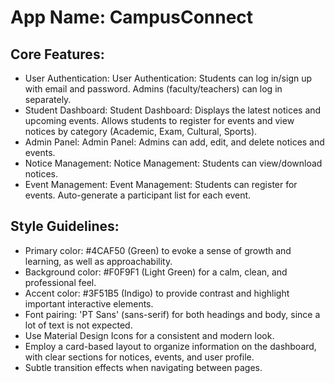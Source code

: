 # **App Name**: CampusConnect

## Core Features:

- User Authentication: User Authentication: Students can log in/sign up with email and password.  Admins (faculty/teachers) can log in separately.
- Student Dashboard: Student Dashboard: Displays the latest notices and upcoming events. Allows students to register for events and view notices by category (Academic, Exam, Cultural, Sports).
- Admin Panel: Admin Panel: Admins can add, edit, and delete notices and events.
- Notice Management: Notice Management: Students can view/download notices.
- Event Management: Event Management:  Students can register for events. Auto-generate a participant list for each event.

## Style Guidelines:

- Primary color: #4CAF50 (Green) to evoke a sense of growth and learning, as well as approachability.
- Background color: #F0F9F1 (Light Green) for a calm, clean, and professional feel.
- Accent color: #3F51B5 (Indigo) to provide contrast and highlight important interactive elements.
- Font pairing: 'PT Sans' (sans-serif) for both headings and body, since a lot of text is not expected.
- Use Material Design Icons for a consistent and modern look.
- Employ a card-based layout to organize information on the dashboard, with clear sections for notices, events, and user profile.
- Subtle transition effects when navigating between pages.